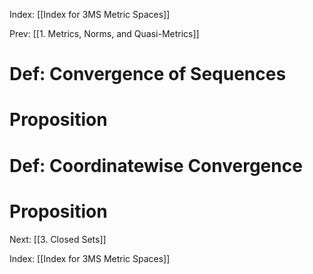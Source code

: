 Index: [[Index for 3MS Metric Spaces]]

Prev: [[1. Metrics, Norms, and Quasi-Metrics]]

# Def: Convergence of Sequences

# Proposition

# Def: Coordinatewise Convergence

# Proposition


Next: [[3. Closed Sets]]

Index: [[Index for 3MS Metric Spaces]]